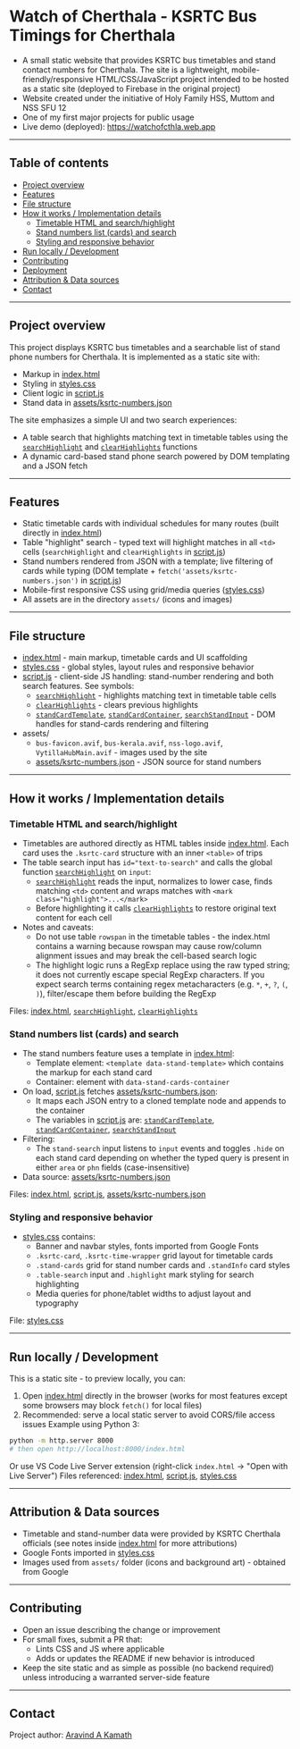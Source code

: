 # Watch of Cherthala - KSRTC Bus Timings for Cherthala
- A small static website that provides KSRTC bus timetables and stand contact numbers for Cherthala. The site is a lightweight, mobile-friendly/responsive HTML/CSS/JavaScript project intended to be hosted as a static site (deployed to Firebase in the original project)
- Website created under the initiative of Holy Family HSS, Muttom and NSS SFU 12
- One of my first major projects for public usage
- Live demo (deployed): https://watchofcthla.web.app

---

## Table of contents
- [Project overview](#project-overview)  
- [Features](#features)  
- [File structure](#file-structure)  
- [How it works / Implementation details](#how-it-works--implementation-details)  
  - [Timetable HTML and search/highlight](#timetable-html-and-searchhighlight)  
  - [Stand numbers list (cards) and search](#stand-numbers-list-cards-and-search)  
  - [Styling and responsive behavior](#styling-and-responsive-behavior)  
- [Run locally / Development](#run-locally--development)  
- [Contributing](#contributing)  
- [Deployment](#deployment)  
- [Attribution & Data sources](#attribution--data-sources)  
- [Contact](#contact)

---

## Project overview
This project displays KSRTC bus timetables and a searchable list of stand phone numbers for Cherthala. It is implemented as a static site with:
- Markup in [index.html](index.html)  
- Styling in [styles.css](styles.css)  
- Client logic in [script.js](script.js)  
- Stand data in [assets/ksrtc-numbers.json](assets/ksrtc-numbers.json)

The site emphasizes a simple UI and two search experiences:
- A table search that highlights matching text in timetable tables using the [`searchHighlight`](script.js) and [`clearHighlights`](script.js) functions
- A dynamic card-based stand phone search powered by DOM templating and a JSON fetch

---

## Features
- Static timetable cards with individual schedules for many routes (built directly in [index.html](index.html))
- Table "highlight" search - typed text will highlight matches in all `<td>` cells (`searchHighlight` and `clearHighlights` in [script.js](script.js))
- Stand numbers rendered from JSON with a template; live filtering of cards while typing (DOM template + `fetch('assets/ksrtc-numbers.json')` in [script.js](script.js))
- Mobile-first responsive CSS using grid/media queries ([styles.css](styles.css))
- All assets are in the directory `assets/` (icons and images)

---

## File structure
- [index.html](index.html) - main markup, timetable cards and UI scaffolding
- [styles.css](styles.css) - global styles, layout rules and responsive behavior 
- [script.js](script.js) - client-side JS handling: stand-number rendering and both search features. See symbols:
  - [`searchHighlight`](script.js) - highlights matching text in timetable table cells
  - [`clearHighlights`](script.js) - clears previous highlights
  - [`standCardTemplate`](script.js), [`standCardContainer`](script.js), [`searchStandInput`](script.js) - DOM handles for stand-cards rendering and filtering
- assets/
  - `bus-favicon.avif`, `bus-kerala.avif`, `nss-logo.avif`, `VytillaHubMain.avif` - images used by the site
  - [assets/ksrtc-numbers.json](assets/ksrtc-numbers.json) - JSON source for stand numbers

---

## How it works / Implementation details
### Timetable HTML and search/highlight
- Timetables are authored directly as HTML tables inside [index.html](index.html). Each card uses the `.ksrtc-card` structure with an inner `<table>` of trips
- The table search input has `id="text-to-search"` and calls the global function [`searchHighlight`](script.js) on `input`:
  - [`searchHighlight`](script.js) reads the input, normalizes to lower case, finds matching `<td>` content and wraps matches with `<mark class="highlight">...</mark>`
  - Before highlighting it calls [`clearHighlights`](script.js) to restore original text content for each cell
- Notes and caveats:
  - Do not use table `rowspan` in the timetable tables - the index.html contains a warning because rowspan may cause row/column alignment issues and may break the cell-based search logic
  - The highlight logic runs a RegExp replace using the raw typed string; it does not currently escape special RegExp characters. If you expect search terms containing regex metacharacters (e.g. `*`, `+`, `?`, `(`, `)`), filter/escape them before building the RegExp

Files: [index.html](index.html), [`searchHighlight`](script.js), [`clearHighlights`](script.js)

### Stand numbers list (cards) and search
- The stand numbers feature uses a template in [index.html](index.html):
  - Template element: `<template data-stand-template>` which contains the markup for each stand card
  - Container: element with `data-stand-cards-container`
- On load, [script.js](script.js) fetches [assets/ksrtc-numbers.json](assets/ksrtc-numbers.json):
  - It maps each JSON entry to a cloned template node and appends to the container
  - The variables in [script.js](script.js) are: [`standCardTemplate`](script.js), [`standCardContainer`](script.js), [`searchStandInput`](script.js)
- Filtering:
  - The `stand-search` input listens to `input` events and toggles `.hide` on each stand card depending on whether the typed query is present in either `area` or `phn` fields (case-insensitive)
- Data source: [assets/ksrtc-numbers.json](assets/ksrtc-numbers.json)

Files: [index.html](index.html), [script.js](script.js), [assets/ksrtc-numbers.json](assets/ksrtc-numbers.json)

### Styling and responsive behavior
- [styles.css](styles.css) contains:
  - Banner and navbar styles, fonts imported from Google Fonts
  - `.ksrtc-card`, `.ksrtc-time-wrapper` grid layout for timetable cards
  - `.stand-cards` grid for stand number cards and `.standInfo` card styles
  - `.table-search` input and `.highlight` mark styling for search highlighting
  - Media queries for phone/tablet widths to adjust layout and typography

File: [styles.css](styles.css)

---

## Run locally / Development
This is a static site - to preview locally, you can:
1. Open [index.html](index.html) directly in the browser (works for most features except some browsers may block `fetch()` for local files)
2. Recommended: serve a local static server to avoid CORS/file access issues
Example using Python 3:
```sh
python -m http.server 8000
# then open http://localhost:8000/index.html
```
Or use VS Code Live Server extension (right-click `index.html` → "Open with Live Server")
Files referenced: [index.html](index.html), [script.js](script.js), [styles.css](styles.css)

---

## Attribution & Data sources
- Timetable and stand-number data were provided by KSRTC Cherthala officials (see notes inside [index.html](index.html) for more attributions)
- Google Fonts imported in [styles.css](styles.css)
- Images used from `assets/` folder (icons and background art) - obtained from Google

---

## Contributing
- Open an issue describing the change or improvement
- For small fixes, submit a PR that:
  - Lints CSS and JS where applicable
  - Adds or updates the README if new behavior is introduced
- Keep the site static and as simple as possible (no backend required) unless introducing a warranted server-side feature

---

## Contact
Project author: [Aravind A Kamath](https://github.com/aravindanirudh)
